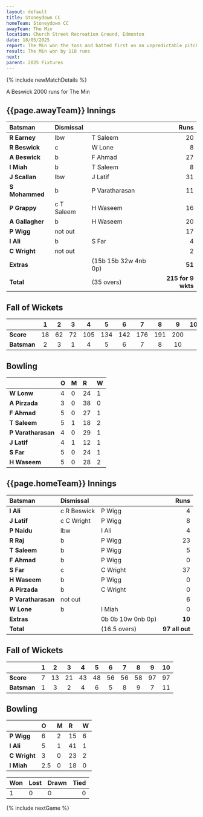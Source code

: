 ```yaml
---
layout: default
title: Stoneydown CC
homeTeam: Stoneydown CC
awayTeam: The Min
location: Church Street Recreation Ground, Edmonton 
date: 18/05/2025
report: The Min won the toss and batted first on an unpredictable pitch and made 215 for 9 wkts in 35 overs. Stoney down were bowled out for 97 in reply.
result: The Min won by 118 runs
next: 
parent: 2025 Fixtures
---
```


{% include newMatchDetails %}

A Beswick 2000 runs for The Min

## {{page.awayTeam}} Innings

| Batsman | Dismissal | | Runs |
|:---|:---|---|---:|
| **R Earney** | lbw | T Saleem | 20 |
| **R Beswick** | c | W Lone | 8 |
| **A Beswick** | b | F Ahmad | 27 |
| **I Miah** | b | T Saleem | 8 |
| **J Scallan** | lbw | J Latif | 31 |
| **S Mohammed** | b | P Varatharasan | 11 |
| **P Grappy** | c T Saleem | H Waseem | 16 |
| **A Gallagher** | b | H Waseem | 20 |
| **P Wigg** | not out |  | 17 |
| **I Ali** | b | S Far | 4 |
| **C Wright** | not out |  | 2 |
| **Extras** | | (15b 15b 32w 4nb 0p) | **51** |
| **Total** | | (35 overs) | **215 for 9 wkts** |

## Fall of Wickets

| | 1 | 2 | 3 | 4 | 5 | 6 | 7 | 8 | 9 | 10 |
|---|:---:|:---:|:---:|:---:|:---:|:---:|:---:|:---:|:---:|:---:|
| **Score** | 18 | 62 | 72 | 105 | 134 | 142 | 176 | 191 | 200 |  |
| **Batsman** | 2  | 3 | 1 | 4 | 5 | 6 | 7 | 8 | 10 |  |

## Bowling

| | O | M | R | W |
|---|:---|:---|:---|:---|
| **W Lonw** | 4 | 0 | 24 | 1 |
| **A Pirzada** | 3 | 0 | 38 | 0 |
| **F Ahmad** | 5 | 0 | 27 | 1 |
| **T Saleem** | 5 | 1 | 18 | 2 |
| **P Varatharasan** | 4 | 0 | 29 | 1 |
| **J Latif** | 4 | 1 | 12 | 1 |
| **S Far** | 5 | 0 | 24 | 1 |
| **H Waseem** | 5 | 0 | 28 | 2 |

## {{page.homeTeam}} Innings

| Batsman | Dismissal | | Runs |
|:---|:---|---|---:|
| **I Ali** | c R Beswick | P Wigg | 4 |
| **J Latif** | c C Wright | P Wigg | 8 |
| **P Naidu** | lbw | I Ali | 4 |
| **R Raj** | b | P Wigg | 23 |
| **T Saleem** | b | P Wigg | 5 |
| **F Ahmad** | b | P Wigg | 0 |
| **S Far** | c | C Wright | 37 |
| **H Waseem** | b | P Wigg | 0 |
| **A Pirzada** | b | C Wright | 0 |
| **P Varatharasan** | not out |  | 6 |
| **W Lone** | b | I Miah | 0 |
| **Extras** | | 0b 0b 10w 0nb 0p) | **10** |
| **Total** | | (16.5 overs) | **97 all out** |

## Fall of Wickets

| | 1 | 2 | 3 | 4 | 5 | 6 | 7 | 8 | 9 | 10 |
|---|:---:|:---:|:---:|:---:|:---:|:---:|:---:|:---:|:---:|:---:|
| **Score** | 7 | 13 | 21 | 43 | 48 | 56 | 56 | 58 | 97 | 97 |
| **Batsman** | 1 | 3 | 2 | 4 | 6 | 5 | 8 | 9 | 7 | 11 | 

## Bowling

| | O | M | R | W |
|---|:---|:---|:---|:---|
| **P Wigg** | 6 | 2 | 15 | 6 |
| **I Ali** | 5 | 1 | 41 | 1 |
| **C Wright** | 3 | 0 | 23 | 2 |
| **I Miah** | 2.5 | 0 | 18 | 0 |

| Won | Lost | Drawn | Tied |
|:---|:---|:---|---:|
| 1 | 0 | 0 | 0 |

{% include nextGame %}